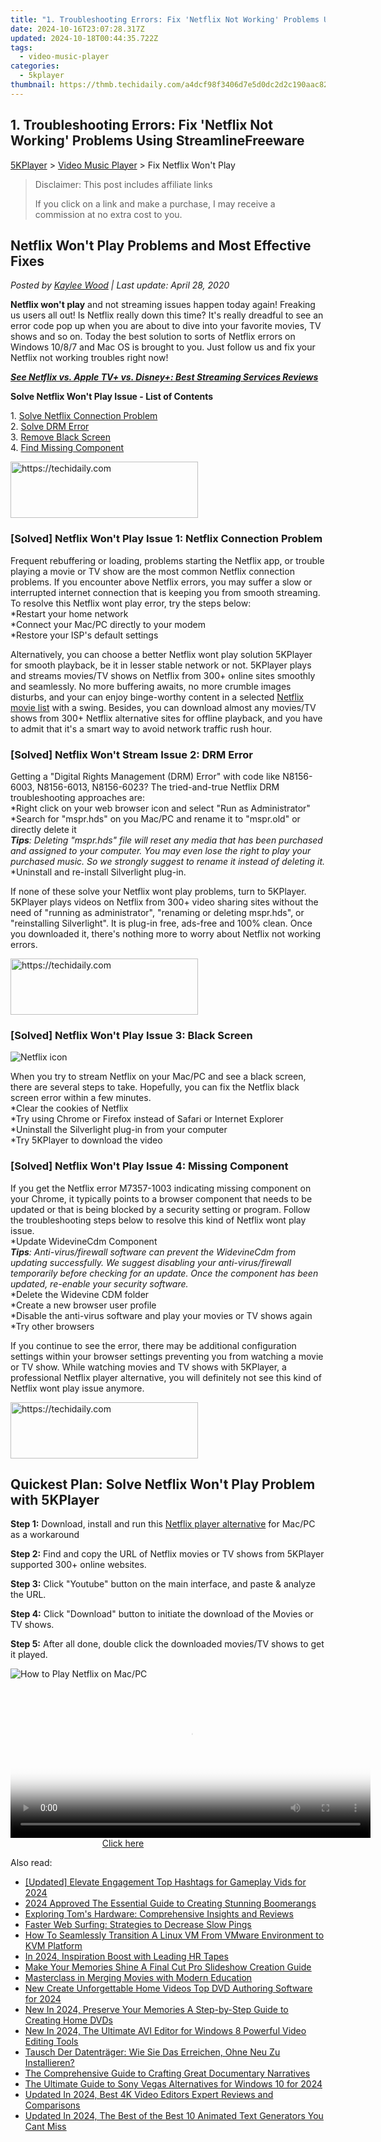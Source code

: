 ```yaml
---
title: "1. Troubleshooting Errors: Fix 'Netflix Not Working' Problems Using StreamlineFreeware"
date: 2024-10-16T23:07:28.317Z
updated: 2024-10-18T00:44:35.722Z
tags:
  - video-music-player
categories:
  - 5kplayer
thumbnail: https://thmb.techidaily.com/a4dcf98f3406d7e5d0dc2d2c190aac822aae79b2e5cb3a27a5cb90894f8b169b.jpg
---
```


## 1. Troubleshooting Errors: Fix 'Netflix Not Working' Problems Using StreamlineFreeware

[5KPlayer](https://tools.techidaily.com/5kplayer/products/) \> [Video Music Player](https://tools.techidaily.com/5kplayer/video-music-player/) \> Fix Netflix Won't Play 

>  Disclaimer: This post includes affiliate links
>
>  If you click on a link and make a purchase, I may receive a commission at no extra cost to you.
>

## Netflix Won't Play Problems and Most Effective Fixes

 _Posted by [Kaylee Wood](https://www.quora.com/profile/Amanda-Hu-21) | Last update: April 28, 2020_

**Netflix won't play** and not streaming issues happen today again! Freaking us users all out! Is Netflix really down this time? It's really dreadful to see an error code pop up when you are about to dive into your favorite movies, TV shows and so on. Today the best solution to sorts of Netflix errors on Windows 10/8/7 and Mac OS is brought to you. Just follow us and fix your Netflix not working troubles right now!

**[_See Netflix vs. Apple TV+ vs. Disney+: Best Streaming Services Reviews_](https://tools.techidaily.com/5kplayer/video-music-player/)**

**Solve Netflix Won't Play Issue - List of Contents**

1\. [Solve Netflix Connection Problem](https://tools.techidaily.com/5kplayer/video-music-player/)  
 2\. [Solve DRM Error](https://tools.techidaily.com/5kplayer/video-music-player/)  
 3\. [Remove Black Screen](https://tools.techidaily.com/5kplayer/video-music-player/)  
 4\. [Find Missing Component](https://tools.techidaily.com/5kplayer/video-music-player/)

<!-- affiliate ads begin -->
<a href="https://laganoo.pxf.io/c/5597632/1528685/16446" target="_top" id="1528685">
  <img src="//a.impactradius-go.com/display-ad/16446-1528685" border="0" alt="https://techidaily.com" width="300" height="90"/>
</a>
<img height="0" width="0" src="https://laganoo.pxf.io/i/5597632/1528685/16446" style="position:absolute;visibility:hidden;" border="0" />
<!-- affiliate ads end -->

### \[Solved\] Netflix Won't Play Issue 1: Netflix Connection Problem

Frequent rebuffering or loading, problems starting the Netflix app, or trouble playing a movie or TV show are the most common Netflix connection problems. If you encounter above Netflix errors, you may suffer a slow or interrupted internet connection that is keeping you from smooth streaming. To resolve this Netflix wont play error, try the steps below:  
\*Restart your home network  
\*Connect your Mac/PC directly to your modem  
\*Restore your ISP's default settings

Alternatively, you can choose a better Netflix wont play solution 5KPlayer for smooth playback, be it in lesser stable network or not. 5KPlayer plays and streams movies/TV shows on Netflix from 300+ online sites smoothly and seamlessly. No more buffering awaits, no more crumble images disturbs, and your can enjoy binge-worthy content in a selected [Netflix movie list](https://tools.techidaily.com/5kplayer/airplay/) with a swing. Besides, you can download almost any movies/TV shows from 300+ Netflix alternative sites for offline playback, and you have to admit that it's a smart way to avoid network traffic rush hour. 

### \[Solved\] Netflix Won't Stream Issue 2: DRM Error

Getting a "Digital Rights Management (DRM) Error" with code like N8156-6003, N8156-6013, N8156-6023? The tried-and-true Netflix DRM troubleshooting approaches are:  
\*Right click on your web browser icon and select "Run as Administrator"  
\*Search for "mspr.hds" on you Mac/PC and rename it to "mspr.old" or directly delete it  
_**Tips**: Deleting "mspr.hds" file will reset any media that has been purchased and assigned to your computer. You may even lose the right to play your purchased music. So we strongly suggest to rename it instead of deleting it._  
\*Uninstall and re-install Silverlight plug-in.

If none of these solve your Netflix wont play problems, turn to 5KPlayer. 5KPlayer plays videos on Netflix from 300+ video sharing sites without the need of "running as administrator", "renaming or deleting mspr.hds", or "reinstalling Silverlight". It is plug-in free, ads-free and 100% clean. Once you downloaded it, there's nothing more to worry about Netflix not working errors.

<!-- affiliate ads begin -->
<a href="https://aligracehair.sjv.io/c/5597632/1918661/19272" target="_top" id="1918661">
  <img src="//a.impactradius-go.com/display-ad/19272-1918661" border="0" alt="https://techidaily.com" width="300" height="90"/>
</a>
<img height="0" width="0" src="https://aligracehair.sjv.io/i/5597632/1918661/19272" style="position:absolute;visibility:hidden;" border="0" />
<!-- affiliate ads end -->

### \[Solved\] Netflix Won't Play Issue 3: Black Screen

![Netflix icon](https://www.5kplayer.com/video-music-player/../airplay/img/netflix-hp.jpg) 

When you try to stream Netflix on your Mac/PC and see a black screen, there are several steps to take. Hopefully, you can fix the Netflix black screen error within a few minutes.   
\*Clear the cookies of Netflix  
\*Try using Chrome or Firefox instead of Safari or Internet Explorer  
\*Uninstall the Silverlight plug-in from your computer  
\*Try 5KPlayer to download the video

### \[Solved\] Netflix Won't Play Issue 4: Missing Component

If you get the Netflix error M7357-1003 indicating missing component on your Chrome, it typically points to a browser component that needs to be updated or that is being blocked by a security setting or program. Follow the troubleshooting steps below to resolve this kind of Netflix wont play issue.  
\*Update WidevineCdm Component  
_**Tips**: Anti-virus/firewall software can prevent the WidevineCdm from updating successfully. We suggest disabling your anti-virus/firewall temporarily before checking for an update. Once the component has been updated, re-enable your security software._  
\*Delete the Widevine CDM folder  
\*Create a new browser user profile  
\*Disable the anti-virus software and play your movies or TV shows again  
\*Try other browsers

If you continue to see the error, there may be additional configuration settings within your browser settings preventing you from watching a movie or TV show. While watching movies and TV shows with 5KPlayer, a professional Netflix player alternative, you will definitely not see this kind of Netflix wont play issue anymore. 

<!-- affiliate ads begin -->
<a href="https://laganoo.pxf.io/c/5597632/1484910/16446" target="_top" id="1484910">
  <img src="//a.impactradius-go.com/display-ad/16446-1484910" border="0" alt="https://techidaily.com" width="300" height="90"/>
</a>
<img height="0" width="0" src="https://laganoo.pxf.io/i/5597632/1484910/16446" style="position:absolute;visibility:hidden;" border="0" />
<!-- affiliate ads end -->

## Quickest Plan: Solve Netflix Won't Play Problem with 5KPlayer

**Step 1:** Download, install and run this [Netflix player alternative](https://tools.techidaily.com/5kplayer/video-music-player/) for Mac/PC as a workaround 

**Step 2:** Find and copy the URL of Netflix movies or TV shows from 5KPlayer supported 300+ online websites.

**Step 3:** Click "Youtube" button on the main interface, and paste & analyze the URL.

**Step 4:** Click "Download" button to initiate the download of the Movies or TV shows.

**Step 5:** After all done, double click the downloaded movies/TV shows to get it played.

![How to Play Netflix on Mac/PC](https://www.5kplayer.com/video-music-player/../youtube-download/img/5k-download-1080p-hd-video-trl-021001.jpg)

<!-- affiliate ads begin -->
<span id="1993652">
					<video width="576" height="240" style="cursor:pointer"
           poster="//a.impactradius-go.com/display-clicktoplayimage/1993652.png"
           onclick="if(!this.playClicked){this.play();this.setAttribute('controls',true);this.playClicked=true;}">
	   <source src="//a.impactradius-go.com/display-ad/22993-1993652">
	   <img src="//a.impactradius-go.com/display-clicktoplayimage/1993652.png" style="border: none; height: 100%; width: 100%; object-fit: contain">
	</video>
	<div style="width:360px;text-align:center"><a href="javascript:window.open(decodeURIComponent('https%3A%2F%2Fhomestyler.sjv.io%2Fc%2F5597632%2F1993652%2F22993'), '_blank');void(0);">Click here</a></div>
</span>
<img height="0" width="0" src="https://imp.pxf.io/i/5597632/1993652/22993" style="position:absolute;visibility:hidden;" border="0" />
<!-- affiliate ads end -->

<ins class="adsbygoogle"
     style="display:block"
     data-ad-format="autorelaxed"
     data-ad-client="ca-pub-7571918770474297"
     data-ad-slot="1223367746"></ins>

<ins class="adsbygoogle"
     style="display:block"
     data-ad-client="ca-pub-7571918770474297"
     data-ad-slot="8358498916"
     data-ad-format="auto"
     data-full-width-responsive="true"></ins>

<span class="atpl-alsoreadstyle">Also read:</span>
<div><ul>
<li><a href="https://facebook-video-share.techidaily.com/updated-elevate-engagement-top-hashtags-for-gameplay-vids-for-2024/"><u>[Updated] Elevate Engagement Top Hashtags for Gameplay Vids for 2024</u></a></li>
<li><a href="https://snapchat-videos.techidaily.com/2024-approved-the-essential-guide-to-creating-stunning-boomerangs/"><u>2024 Approved The Essential Guide to Creating Stunning Boomerangs</u></a></li>
<li><a href="https://hardware-tips.techidaily.com/exploring-toms-hardware-comprehensive-insights-and-reviews/"><u>Exploring Tom's Hardware: Comprehensive Insights and Reviews</u></a></li>
<li><a href="https://games-able.techidaily.com/faster-web-surfing-strategies-to-decrease-slow-pings/"><u>Faster Web Surfing: Strategies to Decrease Slow Pings</u></a></li>
<li><a href="https://win-webster.techidaily.com/how-to-seamlessly-transition-a-linux-vm-from-vmware-environment-to-kvm-platform/"><u>How To Seamlessly Transition A Linux VM From VMware Environment to KVM Platform</u></a></li>
<li><a href="https://youtube-webster.techidaily.com/24-inspiration-boost-with-leading-hr-tapes/"><u>In 2024, Inspiration Boost with Leading HR Tapes</u></a></li>
<li><a href="https://video-ai-editor.techidaily.com/make-your-memories-shine-a-final-cut-pro-slideshow-creation-guide/"><u>Make Your Memories Shine A Final Cut Pro Slideshow Creation Guide</u></a></li>
<li><a href="https://extra-lessons.techidaily.com/masterclass-in-merging-movies-with-modern-education/"><u>Masterclass in Merging Movies with Modern Education</u></a></li>
<li><a href="https://video-ai-editor.techidaily.com/new-create-unforgettable-home-videos-top-dvd-authoring-software-for-2024/"><u>New Create Unforgettable Home Videos Top DVD Authoring Software for 2024</u></a></li>
<li><a href="https://video-ai-editor.techidaily.com/new-in-2024-preserve-your-memories-a-step-by-step-guide-to-creating-home-dvds/"><u>New In 2024, Preserve Your Memories A Step-by-Step Guide to Creating Home DVDs</u></a></li>
<li><a href="https://video-ai-editor.techidaily.com/new-in-2024-the-ultimate-avi-editor-for-windows-8-powerful-video-editing-tools/"><u>New In 2024, The Ultimate AVI Editor for Windows 8 Powerful Video Editing Tools</u></a></li>
<li><a href="https://fox-making.techidaily.com/tausch-der-datentrager-wie-sie-das-erreichen-ohne-neu-zu-installieren/"><u>Tausch Der Datenträger: Wie Sie Das Erreichen, Ohne Neu Zu Installieren?</u></a></li>
<li><a href="https://article-files.techidaily.com/the-comprehensive-guide-to-crafting-great-documentary-narratives/"><u>The Comprehensive Guide to Crafting Great Documentary Narratives</u></a></li>
<li><a href="https://video-ai-editor.techidaily.com/the-ultimate-guide-to-sony-vegas-alternatives-for-windows-10-for-2024/"><u>The Ultimate Guide to Sony Vegas Alternatives for Windows 10 for 2024</u></a></li>
<li><a href="https://video-ai-editor.techidaily.com/updated-in-2024-best-4k-video-editors-expert-reviews-and-comparisons/"><u>Updated In 2024, Best 4K Video Editors Expert Reviews and Comparisons</u></a></li>
<li><a href="https://video-ai-editor.techidaily.com/updated-in-2024-the-best-of-the-best-10-animated-text-generators-you-cant-miss/"><u>Updated In 2024, The Best of the Best 10 Animated Text Generators You Cant Miss</u></a></li>
</ul></div>

